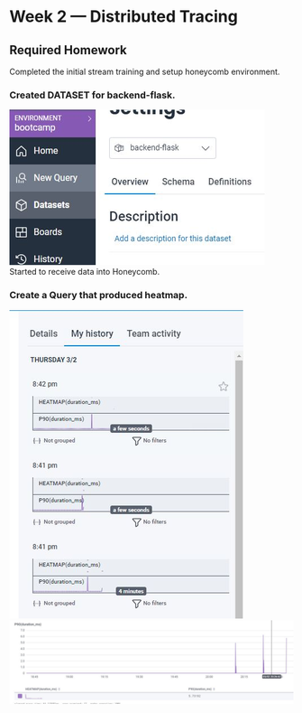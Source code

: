 # Week 2 — Distributed Tracing
## Required Homework
  Completed the initial stream training and setup honeycomb environment.
  
### Created DATASET for backend-flask.
![Backend Flask](/journal/assets/dataset.JPG)
Started to receive data into Honeycomb.
### Create a Query that produced heatmap.
  ![Heatmap 01](/journal/assets/Honeycomb.JPG)
  ![Heatmap 02](/journal/assets/Heatmap.JPG)
 
